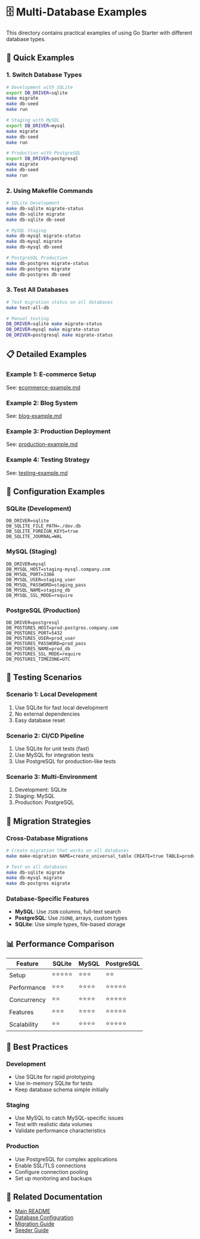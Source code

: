 # 🗄️ Multi-Database Examples

This directory contains practical examples of using Go Starter with different database types.

## 🚀 Quick Examples

### **1. Switch Database Types**

```bash
# Development with SQLite
export DB_DRIVER=sqlite
make migrate
make db-seed
make run

# Staging with MySQL
export DB_DRIVER=mysql
make migrate
make db-seed
make run

# Production with PostgreSQL
export DB_DRIVER=postgresql
make migrate
make db-seed
make run
```

### **2. Using Makefile Commands**

```bash
# SQLite Development
make db-sqlite migrate-status
make db-sqlite migrate
make db-sqlite db-seed

# MySQL Staging
make db-mysql migrate-status
make db-mysql migrate
make db-mysql db-seed

# PostgreSQL Production
make db-postgres migrate-status
make db-postgres migrate
make db-postgres db-seed
```

### **3. Test All Databases**

```bash
# Test migration status on all databases
make test-all-db

# Manual testing
DB_DRIVER=sqlite make migrate-status
DB_DRIVER=mysql make migrate-status
DB_DRIVER=postgresql make migrate-status
```

## 📋 Detailed Examples

### **Example 1: E-commerce Setup**

See: [ecommerce-example.md](./ecommerce-example.md)

### **Example 2: Blog System**

See: [blog-example.md](./blog-example.md)

### **Example 3: Production Deployment**

See: [production-example.md](./production-example.md)

### **Example 4: Testing Strategy**

See: [testing-example.md](./testing-example.md)

## 🔧 Configuration Examples

### **SQLite (Development)**

```env
DB_DRIVER=sqlite
DB_SQLITE_FILE_PATH=./dev.db
DB_SQLITE_FOREIGN_KEYS=true
DB_SQLITE_JOURNAL=WAL
```

### **MySQL (Staging)**

```env
DB_DRIVER=mysql
DB_MYSQL_HOST=staging-mysql.company.com
DB_MYSQL_PORT=3306
DB_MYSQL_USER=staging_user
DB_MYSQL_PASSWORD=staging_pass
DB_MYSQL_NAME=staging_db
DB_MYSQL_SSL_MODE=require
```

### **PostgreSQL (Production)**

```env
DB_DRIVER=postgresql
DB_POSTGRES_HOST=prod-postgres.company.com
DB_POSTGRES_PORT=5432
DB_POSTGRES_USER=prod_user
DB_POSTGRES_PASSWORD=prod_pass
DB_POSTGRES_NAME=prod_db
DB_POSTGRES_SSL_MODE=require
DB_POSTGRES_TIMEZONE=UTC
```

## 🧪 Testing Scenarios

### **Scenario 1: Local Development**

1. Use SQLite for fast local development
2. No external dependencies
3. Easy database reset

### **Scenario 2: CI/CD Pipeline**

1. Use SQLite for unit tests (fast)
2. Use MySQL for integration tests
3. Use PostgreSQL for production-like tests

### **Scenario 3: Multi-Environment**

1. Development: SQLite
2. Staging: MySQL
3. Production: PostgreSQL

## 🔄 Migration Strategies

### **Cross-Database Migrations**

```bash
# Create migration that works on all databases
make make-migration NAME=create_universal_table CREATE=true TABLE=products

# Test on all databases
make db-sqlite migrate
make db-mysql migrate
make db-postgres migrate
```

### **Database-Specific Features**

- **MySQL**: Use `JSON` columns, full-text search
- **PostgreSQL**: Use `JSONB`, arrays, custom types
- **SQLite**: Use simple types, file-based storage

## 📊 Performance Comparison

| Feature     | SQLite     | MySQL    | PostgreSQL |
| ----------- | ---------- | -------- | ---------- |
| Setup       | ⭐⭐⭐⭐⭐ | ⭐⭐⭐   | ⭐⭐       |
| Performance | ⭐⭐⭐     | ⭐⭐⭐⭐ | ⭐⭐⭐⭐⭐ |
| Concurrency | ⭐⭐       | ⭐⭐⭐⭐ | ⭐⭐⭐⭐⭐ |
| Features    | ⭐⭐⭐     | ⭐⭐⭐⭐ | ⭐⭐⭐⭐⭐ |
| Scalability | ⭐⭐       | ⭐⭐⭐⭐ | ⭐⭐⭐⭐⭐ |

## 🚀 Best Practices

### **Development**

- Use SQLite for rapid prototyping
- Use in-memory SQLite for tests
- Keep database schema simple initially

### **Staging**

- Use MySQL to catch MySQL-specific issues
- Test with realistic data volumes
- Validate performance characteristics

### **Production**

- Use PostgreSQL for complex applications
- Enable SSL/TLS connections
- Configure connection pooling
- Set up monitoring and backups

## 🔗 Related Documentation

- [Main README](../../README.md)
- [Database Configuration](../../config/README.md)
- [Migration Guide](../migrations/README.md)
- [Seeder Guide](../seeders/README.md)
